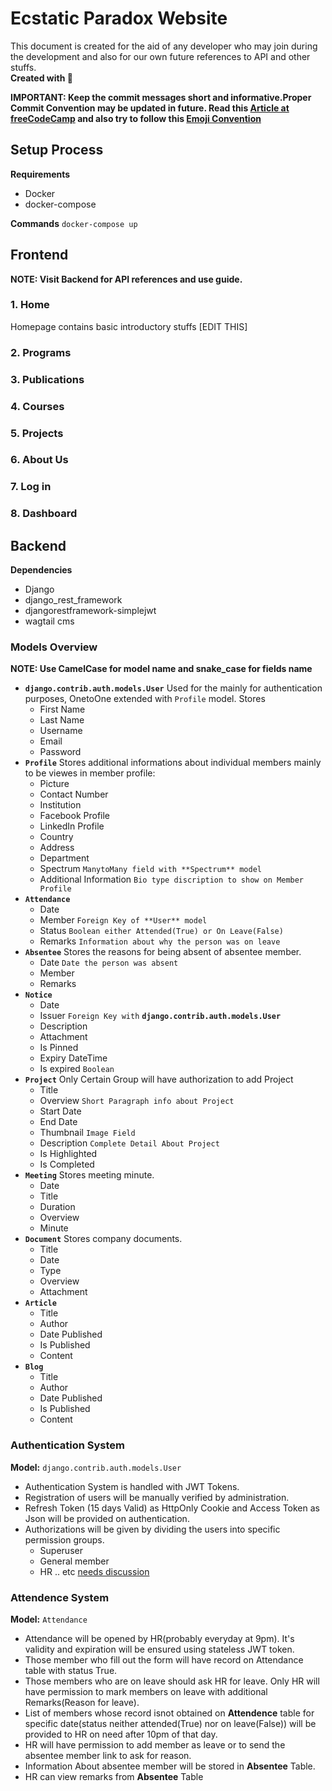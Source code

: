 # Ecstatic Paradox Website

This document is created for the aid of any developer who may join during the development and also for our own future references to API and other stuffs.
<br> **Created with :sparkling_heart:**

**IMPORTANT: Keep the commit messages short and informative.Proper Commit Convention may be updated in future. Read this [Article at freeCodeCamp](https://www.freecodecamp.org/news/writing-good-commit-messages-a-practical-guide/) and also try to follow this [Emoji Convention](https://gist.github.com/parmentf/035de27d6ed1dce0b36a)**

## Setup Process

**Requirements**
  - Docker
  - docker-compose
  
**Commands**
`docker-compose up`

## Frontend

**NOTE: Visit Backend for API references and use guide.**

### 1. Home
Homepage contains basic introductory stuffs [EDIT THIS]

### 2. Programs

### 3. Publications

### 4. Courses

### 5. Projects

### 6. About Us

### 7. Log in 

### 8. Dashboard

## Backend
**Dependencies** 
  - Django
  - django_rest_framework
  - djangorestframework-simplejwt
  - wagtail cms

### Models Overview
**NOTE: Use CamelCase for model name and snake_case for fields name**
  + **`django.contrib.auth.models.User`**
    Used for the mainly for authentication purposes, OnetoOne extended with `Profile` model. Stores 
    - First Name
    - Last Name
    - Username
    - Email
    - Password
  + **`Profile`**
    Stores additional informations about individual members mainly to be viewes in member profile:
     - Picture
     - Contact Number
     - Institution
     - Facebook Profile
     - LinkedIn Profile
     - Country
     - Address
     - Department
     - Spectrum `ManytoMany field with **Spectrum** model`
     - Additional Information `Bio type discription to show on Member Profile`
  + **`Attendance`**
    - Date
    - Member `Foreign Key of **User** model`
    - Status `Boolean either Attended(True) or On Leave(False)`
    - Remarks `Information about why the person was on leave`
  + **`Absentee`**
    Stores the reasons for being absent of absentee member.
    - Date `Date the person was absent`
    - Member
    - Remarks
  + **`Notice`**
    - Date
    - Issuer `Foreign Key with` **`django.contrib.auth.models.User`**
    - Description
    - Attachment
    - Is Pinned
    - Expiry DateTime
    - Is expired `Boolean`
  + **`Project`**
  Only Certain Group will have authorization to add Project
    - Title
    - Overview `Short Paragraph info about Project`
    - Start Date
    - End Date
    - Thumbnail `Image Field`
    - Description `Complete Detail About Project`
    - Is Highlighted
    - Is Completed
  + **`Meeting`**
  Stores meeting minute.
    - Date
    - Title
    - Duration
    - Overview
    - Minute
  + **`Document`**
  Stores company documents.
    - Title
    - Date
    - Type
    - Overview
    - Attachment
 + **`Article`**
    - Title
    - Author
    - Date Published
    - Is Published
    - Content
 + **`Blog`**
    - Title
    - Author
    - Date Published
    - Is Published
    - Content
 
    
### Authentication System
**Model:** `django.contrib.auth.models.User`
+ Authentication System is handled with JWT Tokens.  
+ Registration of users will be manually verified by administration.
+ Refresh Token (15 days Valid) as HttpOnly Cookie and Access Token as Json will be provided on authentication.  
+ Authorizations will be given by dividing the users into specific permission groups.
  - Superuser
  - General member
  - HR .. etc [needs discussion]() 


### Attendence System
**Model:** `Attendance`
  - Attendance will be opened by HR(probably everyday at 9pm). It's validity and expiration will be ensured using stateless JWT token.
  - Those member who fill out the form will have record on Attendance table with status True.
  - Those members who are on leave should ask HR for leave. Only HR will have permission to mark members on leave with additional Remarks(Reason for leave).
  - List of members whose record isnot obtained on **Attendence** table for specific date(status neither attended(True) nor on leave(False)) will be provided to HR on need after 10pm of that day.
  - HR will have permission to add member as leave or to send the absentee member link to ask for reason.
  - Information About absentee member will be stored in **Absentee** Table.
  - HR can view remarks from **Absentee** Table 
 
### 
